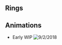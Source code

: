 ## Rings


## Animations
- Early WIP ![9/2/2018](./initial_prototype.gif "First attempt, needs a lot of work")
